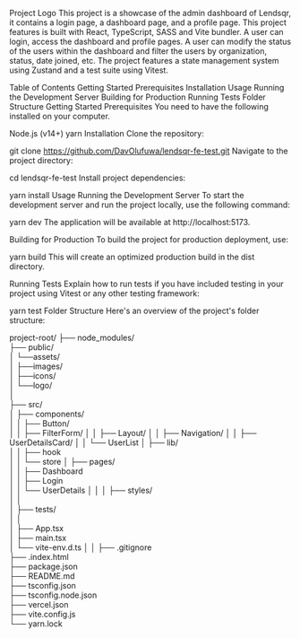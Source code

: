 Project Logo
This project is a showcase of the admin dashboard of Lendsqr, it contains a login page, a dashboard page, and a profile page. This project features is built with React, TypeScript, SASS and Vite bundler. A user can login, access the dashboard and profile pages. A user can modify the status of the users within the dashboard and filter the users by organization, status, date joined, etc. The project features a state management system using Zustand and a test suite using Vitest.

Table of Contents
Getting Started
Prerequisites
Installation
Usage
Running the Development Server
Building for Production
Running Tests
Folder Structure
Getting Started
Prerequisites
You need to have the following installed on your computer.

Node.js (v14+)
yarn
Installation
Clone the repository:

git clone https://github.com/DavOlufuwa/lendsqr-fe-test.git
Navigate to the project directory:

cd lendsqr-fe-test
Install project dependencies:

yarn install
Usage
Running the Development Server
To start the development server and run the project locally, use the following command:

yarn dev
The application will be available at http://localhost:5173.

Building for Production
To build the project for production deployment, use:

yarn build
This will create an optimized production build in the dist directory.

Running Tests
Explain how to run tests if you have included testing in your project using Vitest or any other testing framework:

yarn test
Folder Structure
Here's an overview of the project's folder structure:

project-root/
├── node_modules/           
├── public/                     
│   └──assets/             
│        ├──images/             
│        ├──icons/             
│        └──logo/              
│        
├── src/                   
│   ├── components/         
│   │    ├── Button/             
│   │    ├── FilterForm/
│   │    ├── Layout/
│   │    ├── Navigation/
│   │    ├── UserDetailsCard/
│   │    └── UserList
│   ├── lib/             
│   │   ├── hook        
│   │   └── store
│   ├── pages/             
│   │   ├── Dashboard        
│   │   ├── Login        
│   │   └── UserDetails
│   │ 
│   ├── styles/               
│   │              
│   ├── tests/             
│   │   
│   ├── App.tsx            
│   ├── main.tsx            
│   └── vite-env.d.ts
│
│
├── .gitignore             
├── .index.html             
├── package.json            
├── README.md               
├── tsconfig.json           
├── tsconfig.node.json           
├── vercel.json        
├── vite.config.js         
└── yarn.lock
